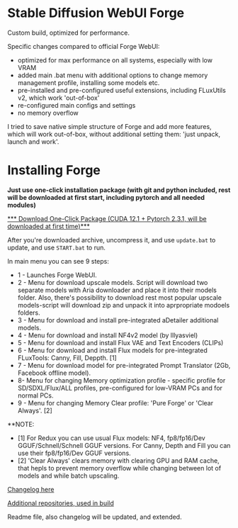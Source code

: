 # Stable Diffusion WebUI Forge
Custom build, optimized for performance.

Specific changes compared to official Forge WebUI:
- optimized for max performance on all systems, especially with low VRAM
- added main .bat menu with additional options to change memory management profile, installing some models etc.
- pre-installed and pre-configured useful extensions, including FLuxUtils v2, which work 'out-of-box'
- re-configured main configs and settings
- no memory overflow

I tried to save native simple structure of Forge and add more features, which will work out-of-box, without additional setting them: 'just unpack, launch and work'.

# Installing Forge

**Just use one-click installation package (with git and python included, rest will be downloaded at first start, including pytorch and all needed modules)**

[*** Download One-Click Package (CUDA 12.1 + Pytorch 2.3.1, will be downloaded at first time)***](https://github.com/LeeAeron/stable-diffusion-webui-fastforge/releases/download/v1.01/stable-diffusion-webui-forge-custom-build_1.01.2025.04.11.7z)

After you're downloaded archive, uncompress it, and use `update.bat` to update, and use `START.bat` to run.

In main menu you can see 9 steps:

- 1 - Launches Forge WebUI.
- 2 - Menu for download upscale models.
Script will download two separate models with Aria downloader and place it into their models folder.
Also, there's possibility to download rest most popular upscale models-script will download zip and unpack it into aprpropriate modoels folders.
- 3 - Menu for download and install pre-integrated aDetailer additional models.
- 4 - Menu for download and install NF4v2 model (by lllyasviel)
- 5 - Menu for download and install Flux VAE and Text Encoders (CLIPs)
- 6 - Menu for download and install Flux models for pre-integrated FLuxTools: Canny, Fill, Deppth. [1]
- 7 - Menu for download model for pre-integrated Prompt Translator (2Gb, Facebook offline model).
- 8-  Menu for changing Memory optimization profile - specific profile for SD/SDXL/Flux/ALL profiles, pre-configured for low-VRAM PCs and for normal PCs.
- 9 - Menu for changing Memory Clear profile: 'Pure Forge' or 'Clear Always'.  [2]

**NOTE: 
 - [1] For Redux you can use usual Flux models: NF4, fp8/fp16/Dev GGUF/Schnell/Schnell GGUF versions. For Canny, Depth and Fill you can use their fp8/fp16/Dev GGUF versions.
 - [2] 'Clear Always' clears memory with clearing GPU and RAM cache, that hepls to prevent memory overflow while changing between lot of models and while batch upscaling.

[Changelog here](https://github.com/LeeAeron/stable-diffusion-webui-fastforge/blob/main/CHANGELOG.md)

[Additional repositories, used in build](https://github.com/LeeAeron/stable-diffusion-webui-fastforge/blob/main/additional_repositories_inside.md)

Readme file, also changelog will be updated, and extended.
